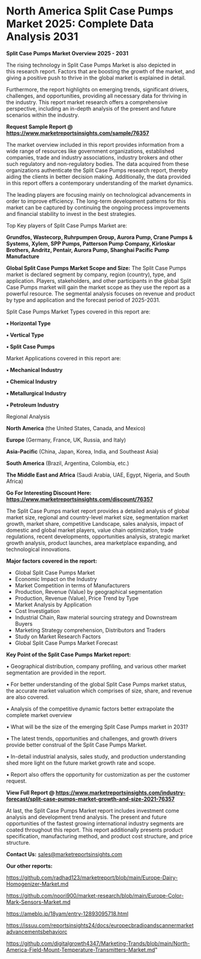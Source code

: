 # North America Split Case Pumps Market 2025: Complete Data Analysis 2031

<Strong> Split Case Pumps Market Overview 2025 - 2031</strong>

The rising technology in Split Case Pumps Market is also depicted in this research report. Factors that are boosting the growth of the market, and giving a positive push to thrive in the global market is explained in detail.

Furthermore, the report highlights on emerging trends, significant drivers, challenges, and opportunities, providing all necessary data for thriving in the industry. This report market research offers a comprehensive perspective, including an in-depth analysis of the present and future scenarios within the industry.

<strong>Request Sample Report @ <a href=https://www.marketreportsinsights.com/sample/76357>https://www.marketreportsinsights.com/sample/76357</a></strong>

The market overview included in this report provides information from a wide range of resources like government organizations, established companies, trade and industry associations, industry brokers and other such regulatory and non-regulatory bodies. The data acquired from these organizations authenticate the Split Case Pumps research report, thereby aiding the clients in better decision making. Additionally, the data provided in this report offers a contemporary understanding of the market dynamics.

The leading players are focusing mainly on technological advancements in order to improve efficiency. The long-term development patterns for this market can be captured by continuing the ongoing process improvements and financial stability to invest in the best strategies.

Top Key players of Split Case Pumps Market are:

<strong>Grundfos, Wastecorp, Ruhrpumpen Group, Aurora Pump, Crane Pumps & Systems, Xylem, SPP Pumps, Patterson Pump Company, Kirloskar Brothers, Andritz, Pentair, Aurora Pump, Shanghai Pacific Pump Manufacture</strong>

<strong><b>Global Split Case Pumps Market Scope and Size:</b></strong>
The Split Case Pumps market is declared segment by company, region (country), type, and application. Players, stakeholders, and other participants in the global Split Case Pumps market will gain the market scope as they use the report as a powerful resource. The segmental analysis focuses on revenue and product by type and application and the forecast period of 2025-2031.

Split Case Pumps Market Types covered in this report are:

<strong>• Horizontal Type

• Vertical Type

• Split Case Pumps</strong>

Market Applications covered in this report are:

<strong>• Mechanical Industry

• Chemical Industry

• Metallurgical Industry

• Petroleum Industry</strong> 

Regional Analysis

<strong>North America</strong> (the United States, Canada, and Mexico)

<strong>Europe</strong> (Germany, France, UK, Russia, and Italy)

<strong>Asia-Pacific</strong> (China, Japan, Korea, India, and Southeast Asia)

<strong>South America</strong> (Brazil, Argentina, Colombia, etc.)

<strong>The Middle East and Africa</strong> (Saudi Arabia, UAE, Egypt, Nigeria, and South Africa)

<strong>Go For Interesting Discount Here: <a href=https://www.marketreportsinsights.com/discount/76357>https://www.marketreportsinsights.com/discount/76357</a></strong>

The Split Case Pumps market report provides a detailed analysis of global market size, regional and country-level market size, segmentation market growth, market share, competitive Landscape, sales analysis, impact of domestic and global market players, value chain optimization, trade regulations, recent developments, opportunities analysis, strategic market growth analysis, product launches, area marketplace expanding, and technological innovations.

<strong><b>Major factors covered in the report:</b></strong>
<ul>
  <li>Global Split Case Pumps Market </li>
  <li>Economic Impact on the Industry</li>
  <li>Market Competition in terms of Manufacturers</li>
  <li>Production, Revenue (Value) by geographical segmentation</li>
  <li>Production, Revenue (Value), Price Trend by Type</li>
  <li>Market Analysis by Application</li>
  <li>Cost Investigation</li>
  <li>Industrial Chain, Raw material sourcing strategy and Downstream Buyers</li>
  <li>Marketing Strategy comprehension, Distributors and Traders</li>
  <li>Study on Market Research Factors</li>
  <li>Global Split Case Pumps Market Forecast</li>
</ul>

<strong><b>Key Point of the Split Case Pumps Market report:</b></strong>

• Geographical distribution, company profiling, and various other market segmentation are provided in the report.

• For better understanding of the global Split Case Pumps market status, the accurate market valuation which comprises of size, share, and revenue are also covered.

• Analysis of the competitive dynamic factors better extrapolate the complete market overview

• What will be the size of the emerging Split Case Pumps market in 2031?

• The latest trends, opportunities and challenges, and growth drivers provide better construal of the Split Case Pumps Market.

• In-detail industrial analysis, sales study, and production understanding shed more light on the future market growth rate and scope.

• Report also offers the opportunity for customization as per the customer request.

<strong><b>View Full Report @ <a href=https://www.marketreportsinsights.com/industry-forecast/split-case-pumps-market-growth-and-size-2021-76357>https://www.marketreportsinsights.com/industry-forecast/split-case-pumps-market-growth-and-size-2021-76357</a></b></strong>


At last, the Split Case Pumps Market report includes investment come analysis and development trend analysis. The present and future opportunities of the fastest growing international industry segments are coated throughout this report. This report additionally presents product specification, manufacturing method, and product cost structure, and price structure.

<strong>Contact Us:</strong>
sales@marketreportsinsights.com

<strong>Our other reports:</strong>

<a href=https://github.com/radhad123/marketreport/blob/main/Europe-Dairy-Homogenizer-Market.md>https://github.com/radhad123/marketreport/blob/main/Europe-Dairy-Homogenizer-Market.md</a>

<a href=https://github.com/noori900/market-research/blob/main/Europe-Color-Mark-Sensors-Market.md>https://github.com/noori900/market-research/blob/main/Europe-Color-Mark-Sensors-Market.md</a>

<a href=https://ameblo.jp/18yam/entry-12893095718.html>https://ameblo.jp/18yam/entry-12893095718.html</a>

<a href=https://issuu.com/reportsinsights24/docs/europecbradioandscannermarketadvancementsbehaviorc>https://issuu.com/reportsinsights24/docs/europecbradioandscannermarketadvancementsbehaviorc</a>

<a href=https://github.com/digitalgrowth4347/Marketing-Trands/blob/main/North-America-Field-Mount-Temperature-Transmitters-Market.md>https://github.com/digitalgrowth4347/Marketing-Trands/blob/main/North-America-Field-Mount-Temperature-Transmitters-Market.md</a>"
